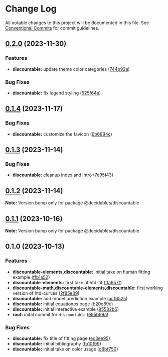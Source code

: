 # Change Log

All notable changes to this project will be documented in this file.
See [Conventional Commits](https://conventionalcommits.org) for commit guidelines.

## [0.2.0](https://github.com/decidables/decidables/compare/@decidables/discountable@0.1.4...@decidables/discountable@0.2.0) (2023-11-30)


### Features

* **discountable:** update theme color categories ([744b92a](https://github.com/decidables/decidables/commit/744b92a25cb5130f2d1703b1e490bb193f347714))


### Bug Fixes

* **discountable:** fix legend styling ([525f64a](https://github.com/decidables/decidables/commit/525f64a32b933a79f2124b6965b119e2f6a95516))



## [0.1.4](https://github.com/decidables/decidables/compare/@decidables/discountable@0.1.3...@decidables/discountable@0.1.4) (2023-11-17)


### Bug Fixes

* **discountable:** customize the favicon ([6b6884c](https://github.com/decidables/decidables/commit/6b6884c934e092eb4438f6818c553cb7ffcf2d83))



## [0.1.3](https://github.com/decidables/decidables/compare/@decidables/discountable@0.1.2...@decidables/discountable@0.1.3) (2023-11-14)


### Bug Fixes

* **discountable:** cleanup index and intro ([7e95f43](https://github.com/decidables/decidables/commit/7e95f43eb94604fd9142af85836f5a650177414b))



## [0.1.2](https://github.com/decidables/decidables/compare/@decidables/discountable@0.1.1...@decidables/discountable@0.1.2) (2023-11-14)

**Note:** Version bump only for package @decidables/discountable





## [0.1.1](https://github.com/decidables/decidables/compare/@decidables/discountable@0.1.0...@decidables/discountable@0.1.1) (2023-10-16)

**Note:** Version bump only for package @decidables/discountable





## 0.1.0 (2023-10-13)


### Features

* **discountable-elements,discountable:** initial take on human fitting example ([ffb1a52](https://github.com/decidables/decidables/commit/ffb1a52f1ebdbb229fd88045028122255dbc4c3c))
* **discountable-elements:** first take at htd-fit ([ffa657f](https://github.com/decidables/decidables/commit/ffa657fe6b34cb0473c7262246547ee0f02701bf))
* **discountable-math,discountable-elements,discountable:** first working version of htd-curves ([2f85e39](https://github.com/decidables/decidables/commit/2f85e39d21ae6bc4e64b12c879a145d87de406cb))
* **discountable:** add model prediction example ([acf6525](https://github.com/decidables/decidables/commit/acf6525cfbb2b65bb8924ecf701e55a4ecc6528e))
* **discountable:** initial equationos page ([b20c89e](https://github.com/decidables/decidables/commit/b20c89e9ba26cdb56fa8c505492fdf18cefe5cdd))
* **discountable:** initial interactive example ([85582b6](https://github.com/decidables/decidables/commit/85582b6c620ef89a7f1a452ce5bef61e73879c3d))
* **root:** inital commit for `discountable` ([e95b99a](https://github.com/decidables/decidables/commit/e95b99a597d7f9a48572b8a400e5f6910439d3e5))


### Bug Fixes

* **discountable:** fix title of fitting page ([ec3ee95](https://github.com/decidables/decidables/commit/ec3ee95fe35b1bea3fd26c514946a7a0947a62b6))
* **discountable:** initial bibliography ([fb10f99](https://github.com/decidables/decidables/commit/fb10f993e74e3d823e79525ffc6d47f359b2f99c))
* **discountable:** initial take on color usage ([d8bf750](https://github.com/decidables/decidables/commit/d8bf75028443cbb155726f1fd19051100cc1976f))
